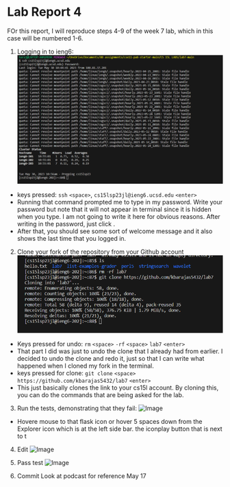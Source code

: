 # Lab Report 4
FOr this report, I will reproduce steps 4-9 of the week 7 lab, which in this case will be numbered 1-6.

1. Logging in to ieng6:
![Image](Wholelog.png)
- keys pressed: `ssh` `<space>`, `cs15lsp23jl@ieng6.ucsd.edu` `<enter>`
- Running that command prompted me to type in my password. Write your password but note that it will not appear in terminal since it is hidden when you type. I am not going to write it here for obvious reasons. After writing in the password, just click <enter>.
- After that, you should see some sort of welcome message and it also shows the last time that you logged in.

 2. Clone your fork of the repository from your Github account
 ![Image](Clonelab7.png)
  - Keys pressed for undo: `rm` `<space>` `-rf` `<space>` `lab7` `<enter>` 
  - That part I did was just to undo the clone that I already had from earlier. I decided to undo the clone and redo it, just so that I can write what happened when I cloned my fork in the terminal.
  - keys pressed for clone: `git clone` `<space>` `https://github.com/kbarajas5432/lab7` `<enter>`
  - This just basically clones the link to your cs15l account. By cloning this, you can do the commands that are being asked for the lab.
 
 3. Run the tests, demonstrating that they fail:
 ![Image](Testfail.png)
 - Hovere mouse to that flask icon or hover 5 spaces down from the Explorer icon which is at the left side bar. the iconplay button that is next to t
 
 4. Edit 
 ![Image](Indexfix.png)
 
 5. Pass test
 ![Image](Workingtest.png)
 
 6. Commit
 Look at podcast for reference May 17
